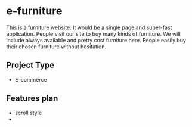 # e-furniture

This is a furniture website. It would be a single page and super-fast application. People visit our site to buy many kinds of furniture. We will include always available and pretty cost furniture here. People easily buy their chosen furniture without hesitation.

## Project Type

- E-commerce

## Features plan

- scroll style
-
